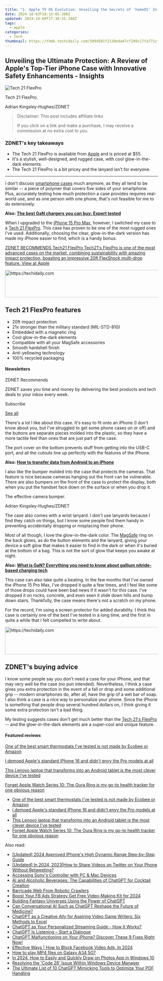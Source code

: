 ```yaml
---
title: "1. Apple TV OS Evolution: Unveiling the Secrets of 'homeOS' In Latest Developer Preview - Insights From ZDNet"
date: 2024-10-03T18:15:05.206Z
updated: 2024-10-09T17:30:55.346Z
tags:
  - apple
categories:
  - tech
thumbnail: https://thmb.techidaily.com/5094501f2138eda47cf289c17fa771cf70f1a2ff2f06afb7d0554f6c0b97c22b.jpg
---
```


## Unveiling the Ultimate Protection: A Review of Apple's Top-Tier iPhone Case with Innovative Safety Enhancements - Insights

![Tech 21 FlexPro](https://www.zdnet.com/a/img/resize/c2f189504a7283dda77538a6b6903c38a044126b/2024/05/01/8a47301d-614e-4b00-b26b-2e170d3e0a1c/ff2378c2-7598-4f8b-ac82-e71d39efe8b4.jpg?auto=webp&width=1280)

Tech 21 FlexPro.

Adrian Kingsley-Hughes/ZDNET

>  Disclaimer: This post includes affiliate links
>
>  If you click on a link and make a purchase, I may receive a commission at no extra cost to you.
>

### ZDNET's key takeaways

* The Tech 21 FlexPro is available from [Apple](https://apple.sjv.io/c/159047/435031/7613?&sharedid=zdnet&partnerpropertyid=1980086&u=https%3A%2F%2Fwww.apple.com%2Fshop%2Fproduct%2FHRDB2ZM%2FA%2Ftech21-flexpro-for-iphone-15-plus-magsafe-compatible&subId1=zd-%5F%5FCOM%5FCLICK%5FID%5F%5F-dtp) and is priced at $55.
* It's a stylish, well-designed, and rugged case, with cool glow-in-the-dark elements.
* The Tech 21 FlexPro is a bit pricey and the lanyard isn't for everyone.

---

I don't discuss [smartphone cases](https://www.zdnet.com/article/ive-tested-hundreds-of-phone-cases-heres-why-the-everyday-case-is-my-favorite/) much anymore, as they all tend to be similar -- a piece of polymer that covers five sides of your smartphone. Plus, accurately testing how much protection a case provides requires real-world use, and as one person with one phone, that's not feasible for me to do extensively.

**Also: [The best GaN chargers you can buy: Expert tested](https://www.zdnet.com/article/best-gan-charger/)**

When I upgraded to the [iPhone 15 Pro Max](https://www.zdnet.com/article/iphone-15-pro-max-50-photos-that-show-what-the-new-camera-system-can-do/), however, I switched my case to a [Tech 21 FlexPro](https://apple.sjv.io/c/159047/435031/7613?&sharedid=zdnet&partnerpropertyid=1980086&u=https%3A%2F%2Fwww.apple.com%2Fshop%2Fproduct%2FHRDC2ZM%2FA%2Ftech21-flexpro-for-iphone-15-pro-magsafe-compatible%3F&subId1=zd-%5F%5FCOM%5FCLICK%5FID%5F%5F-dtp). This case has proven to be one of the most rugged ones I've used. Additionally, choosing the clear, glow-in-the-dark version has made my iPhone easier to find, which is a handy bonus.

[ZDNET RECOMMENDS Tech21 FlexPro Tech21's FlexPro is one of the most advanced cases on the market, combining sustainability with amazing impact protection, boasting an impressive 20ft FlexShock multi-drop feature. View at Apple](https://apple.sjv.io/c/159047/435031/7613?&sharedid=zdnet&partnerpropertyid=1980086&u=https%3A%2F%2Fwww.apple.com%2Fshop%2Fproduct%2FHRDB2ZM%2FA%2Ftech21-flexpro-for-iphone-15-plus-magsafe-compatible&subId1=zd-%5F%5FCOM%5FCLICK%5FID%5F%5F-dtp)

<!-- affiliate ads begin -->
<a href="https://unicoeye.pxf.io/c/5597632/2134241/18498" target="_top" id="2134241">
  <img src="//a.impactradius-go.com/display-ad/18498-2134241" border="0" alt="https://techidaily.com" width="728" height="90"/>
</a>
<img height="0" width="0" src="https://unicoeye.pxf.io/i/5597632/2134241/18498" style="position:absolute;visibility:hidden;" border="0" />
<!-- affiliate ads end -->

## Tech 21 FlexPro features

* 20ft impact protection
* 21x stronger than the military standard (MIL-STD-810)
* Embedded with a magnetic ring
* Cool glow-in-the-dark elements
* Compatible with all your MagSafe accessories
* Smooth hardshell finish
* Anti-yellowing technology
* 100% recycled packaging

#### Newsletters

ZDNET Recommends

ZDNET saves you time and money by delivering the best products and tech deals to your inbox every week.

 Subscribe

[See all](https://www.zdnet.com/newsletters/)

There's a lot I like about this case. It's easy to fit onto an iPhone (I don't know about you, but I've struggled to get some phone cases on or off) and the buttons are separate pieces molded into the plastic, so they have a more tactile feel than ones that are just part of the case.

The port cover on the bottom prevents stuff from getting into the USB-C port, and all the cutouts line up perfectly with the features of the iPhone.

**Also: [How to transfer data from Android to an iPhone](https://www.zdnet.com/article/how-to-transfer-data-from-android-to-an-iphone/)**

I also like the bumper molded into the case that protects the cameras. That feature is nice because cameras hanging out the front can be vulnerable. There are also bumpers on the front of the case to protect the display, both when you put the handset face down on the surface or when you drop it.

The effective camera bumper.

Adrian Kingsley-Hughes/ZDNET

The case also comes with a wrist lanyard. I don't use lanyards because I find they catch on things, but I know some people find them handy in preventing accidentally dropping or misplacing their phone. 

Most of all though, I love the glow-in-the-dark color. The [MagSafe](https://www.zdnet.com/article/best-magsafe-accessory/) ring on the back glows, as do the button elements and the lanyard, giving your device a soft glow that makes it easier to find in the dark or when it's buried at the bottom of a bag. This is not the sort of glow that keeps you awake at night.

**Also:** [**What is GaN? Everything you need to know about gallium nitride-based charging tech**](https://www.zdnet.com/article/what-is-gan-everything-you-need-to-know-about-gallium-nitride-charging-tech/)

This case can also take quite a beating. In the few months that I've owned the iPhone 15 Pro Max, I've dropped it quite a few times, and I feel like some of those drops could have been bad news if it wasn't for this case. I've dropped it on rocks, concrete, and even seen it slide down hills and bump down stairs. Thankfully, the case means there's not a scratch on my phone.

For the record, I'm using a screen protector for added durability. I think this case is certainly one of the best I've tested in a long time, and the first in quite a while that I felt compelled to write about.

<!-- affiliate ads begin -->
<a href="https://imp.i357552.net/c/5597632/947746/11832" target="_top" id="947746">
  <img src="//a.impactradius-go.com/display-ad/11832-947746" border="0" alt="https://techidaily.com" width="728" height="90"/>
</a>
<img height="0" width="0" src="https://imp.i357552.net/i/5597632/947746/11832" style="position:absolute;visibility:hidden;" border="0" />
<!-- affiliate ads end -->

## ZDNET's buying advice

I know some people say you don't need a case for your iPhone, and that may very well be the case (no pun intended). Nevertheless, I think a case gives you extra protection in the event of a fall or drop and some additional grip -- modern smartphones do, after all, have the grip of a wet bar of soap. I also think a case is a nice way to personalize your phone. Since the iPhone is something that people drop several hundred dollars on, I think giving it some extra protection isn't a bad thing.

My testing suggests cases don't get much better than the [Tech 21's FlexPro](https://apple.sjv.io/c/159047/435031/7613?&sharedid=zdnet&partnerpropertyid=1980086&u=https%3A%2F%2Fwww.apple.com%2Fshop%2Fproduct%2FHRDB2ZM%2FA%2Ftech21-flexpro-for-iphone-15-plus-magsafe-compatible&subId1=zd-%5F%5FCOM%5FCLICK%5FID%5F%5F-dtp) \-- and the glow-in-the-dark elements are a super-cool and unique feature.

#### Featured reviews

[One of the best smart thermostats I've tested is not made by Ecobee or Amazon](https://www.zdnet.com/article/one-of-the-best-smart-thermostats-ive-tested-is-not-made-by-ecobee-or-amazon/ "One of the best smart thermostats I've tested is not made by Ecobee or Amazon")

[I demoed Apple's standard iPhone 16 and didn't envy the Pro models at all](https://www.zdnet.com/article/why-im-recommending-the-standard-iphone-16-over-the-pro-this-year-and-im-not-alone/ "I demoed Apple's standard iPhone 16 and didn't envy the Pro models at all")

[This Lenovo laptop that transforms into an Android tablet is the most clever device I've tested](https://www.zdnet.com/article/i-tested-lenovos-windows-laptop-that-doubles-as-an-android-tablet-and-it-has-so-much-potential/ "This Lenovo laptop that transforms into an Android tablet is the most clever device I've tested")

[Forget Apple Watch Series 10: The Oura Ring is my go-to health tracker for one obvious reason](https://www.zdnet.com/article/forget-apple-watch-series-10-the-oura-ring-is-my-go-to-health-tracker-for-one-obvious-reason/ "Forget Apple Watch Series 10: The Oura Ring is my go-to health tracker for one obvious reason")

* [One of the best smart thermostats I've tested is not made by Ecobee or Amazon](https://www.zdnet.com/article/one-of-the-best-smart-thermostats-ive-tested-is-not-made-by-ecobee-or-amazon/ "One of the best smart thermostats I've tested is not made by Ecobee or Amazon")
* [I demoed Apple's standard iPhone 16 and didn't envy the Pro models at all](https://www.zdnet.com/article/why-im-recommending-the-standard-iphone-16-over-the-pro-this-year-and-im-not-alone/ "I demoed Apple's standard iPhone 16 and didn't envy the Pro models at all")
* [This Lenovo laptop that transforms into an Android tablet is the most clever device I've tested](https://www.zdnet.com/article/i-tested-lenovos-windows-laptop-that-doubles-as-an-android-tablet-and-it-has-so-much-potential/ "This Lenovo laptop that transforms into an Android tablet is the most clever device I've tested")
* [Forget Apple Watch Series 10: The Oura Ring is my go-to health tracker for one obvious reason](https://www.zdnet.com/article/forget-apple-watch-series-10-the-oura-ring-is-my-go-to-health-tracker-for-one-obvious-reason/ "Forget Apple Watch Series 10: The Oura Ring is my go-to health tracker for one obvious reason")

<ins class="adsbygoogle"
     style="display:block"
     data-ad-format="autorelaxed"
     data-ad-client="ca-pub-7571918770474297"
     data-ad-slot="1223367746"></ins>

<ins class="adsbygoogle"
     style="display:block"
     data-ad-client="ca-pub-7571918770474297"
     data-ad-slot="8358498916"
     data-ad-format="auto"
     data-full-width-responsive="true"></ins>

<span class="atpl-alsoreadstyle">Also read:</span>
<div><ul>
<li><a href="https://fox-blue.techidaily.com/updated-2024-approved-iphones-high-dynamic-range-step-by-step-guide/"><u>[Updated] 2024 Approved IPhone's High Dynamic Range Step-by-Step Guide</u></a></li>
<li><a href="https://twitter-videos.techidaily.com/updated-in-2024-2023how-to-share-videos-on-twitter-on-your-phone-without-retweeting/"><u>[Updated] In 2024, 2023|How to Share Videos on Twitter on Your Phone Without Retweeting?</u></a></li>
<li><a href="https://games-able.techidaily.com/accessing-sonys-controller-with-pc-and-mac-devices/"><u>Accessing Sony's Controller with PC & Mac Devices</u></a></li>
<li><a href="https://tech-hub.techidaily.com/ai-and-alcoholic-beverages-the-capabilities-of-chatgpt-for-cocktail-creation/"><u>AI and Alcoholic Beverages: The Capabilities of ChatGPT for Cocktail Creation</u></a></li>
<li><a href="https://tech-hub.techidaily.com/barricade-web-from-robotic-crawlers/"><u>Barricade Web From Robotic Crawlers</u></a></li>
<li><a href="https://facebook-video-recording.techidaily.com/boost-your-fb-ads-strategy-get-free-video-making-kit-for-2024/"><u>Boost Your FB Ads Strategy Get Free Video-Making Kit for 2024</u></a></li>
<li><a href="https://tech-hub.techidaily.com/building-fantasy-universes-using-the-power-of-chatgpt/"><u>Building Fantasy Universes Using the Power of ChatGPT</u></a></li>
<li><a href="https://tech-hub.techidaily.com/can-conversational-ai-such-as-chatgpt-reshape-the-future-of-medicine/"><u>Can Conversational AI Such as ChatGPT Reshape the Future of Medicine?</u></a></li>
<li><a href="https://tech-hub.techidaily.com/chatgpt-as-a-creative-ally-for-aspiring-video-game-writers-six-methods-to-excel/"><u>ChatGPT as a Creative Ally for Aspiring Video Game Writers: Six Methods to Excel</u></a></li>
<li><a href="https://tech-hub.techidaily.com/chatgpt-as-your-personalized-streaming-guide-how-it-works/"><u>ChatGPT as Your Personalized Streaming Guide - How It Works?</u></a></li>
<li><a href="https://tech-hub.techidaily.com/chatgpt-is-listening-start-a-dialogue/"><u>ChatGPT Is Listening – Start a Dialogue</u></a></li>
<li><a href="https://tech-hub.techidaily.com/chatgpt-malfunctioning-on-your-iphone-discover-these-9-fixes-right-now/"><u>ChatGPT Malfunctioning on Your iPhone? Discover These 9 Fixes Right Now!</u></a></li>
<li><a href="https://facebook-video-recording.techidaily.com/effective-ways-how-to-block-facebook-video-ads-in-2024/"><u>Effective Ways | How to Block Facebook Video Ads, In 2024</u></a></li>
<li><a href="https://blog-min.techidaily.com/how-to-play-mp4-files-on-galaxy-a34-5g-by-aiseesoft-video-converter-play-mp4-on-android/"><u>How to play MP4 files on Galaxy A34 5G?</u></a></li>
<li><a href="https://vp-tips.techidaily.com/in-2024-how-to-easily-and-quickly-draw-on-photos-app-in-windows-10/"><u>In 2024, How to Easily and Quickly Draw on Photos App in Windows 10</u></a></li>
<li><a href="https://common-error.techidaily.com/resolving-the-code-28-issue-within-windows-device-manager/"><u>Resolving the 'Code 28' Issue Within Windows Device Manager</u></a></li>
<li><a href="https://tech-revival.techidaily.com/the-ultimate-list-of-10-chatgpt-mimicking-tools-to-optimize-your-pdf-handling/"><u>The Ultimate List of 10 ChatGPT Mimicking Tools to Optimize Your PDF Handling</u></a></li>
</ul></div>

